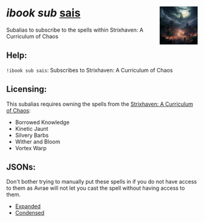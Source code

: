 <h1><i>ibook sub</i> <u>sais</u><img align="right" src="../../../../Images/sais.png" width="100px"></h1>

Subalias to subscribe to the spells within Strixhaven: A Curriculum of Chaos

## Help:
`!ibook sub sais`: Subscribes to Strixhaven: A Curriculum of Chaos

## Licensing:
This subalias requires owning the spells from the [Strixhaven: A Curriculum of Chaos](https://www.dndbeyond.com/sources/sais):
- Borrowed Knowledge
- Kinetic Jaunt
- Silvery Barbs
- Wither and Bloom
- Vortex Warp

## JSONs:
Don't bother trying to manually put these spells in if you do not have access to them as Avrae will not let you cast the spell without having access to them.

- [Expanded](https://raw.githubusercontent.com/SethHartman13/Magic-Book-Library/main/Code/Aliases/ibook/sub/sais/jsons/strixhaven_a_curriculum_of_chaos.json)
- [Condensed](https://raw.githubusercontent.com/SethHartman13/Magic-Book-Library/main/Code/Aliases/ibook/sub/sais/jsons/sais.json)